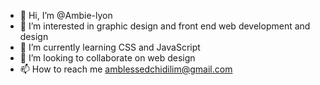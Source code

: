 - 👋 Hi, I’m @Ambie-lyon
- 👀 I’m interested in graphic design and front end web development and design 
- 🌱 I’m currently learning CSS and JavaScript 
- 💞️ I’m looking to collaborate on web design 
- 📫 How to reach me amblessedchidilim@gmail.com

<!---
Ambie-lyon/Ambie-lyon is a ✨ special ✨ repository because its `README.md` (this file) appears on your GitHub profile.
You can click the Preview link to take a look at your changes.
--->
